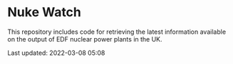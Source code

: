 # Nuke Watch

This repository includes code for retrieving the latest information available on the output of EDF nuclear power plants in the UK.

Last updated: 2022-03-08 05:08